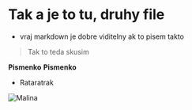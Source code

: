 # Tak a je to tu, druhy file

* vraj markdown je dobre viditelny ak to pisem takto

> Tak to teda skusim

**Pismenko** **Pismenko**

* Rataratrak

![Malina](https://zahradnictvo.boba-eshop.sk/298-home_default/malina-cervena-willamette.jpg)
